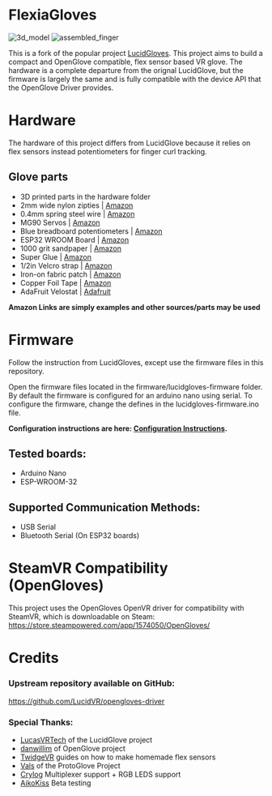 # FlexiaGloves
![3d_model](https://user-images.githubusercontent.com/2058899/154548240-75b58b25-c28c-4187-bc41-99eefaa2e872.png)
![assembled_finger](https://user-images.githubusercontent.com/2058899/154548257-2d27b0bf-02bb-4453-a536-e678e75ac065.jpg)

This is a fork of the popular project [LucidGloves](https://github.com/LucidVR/lucidgloves). This project aims to build a compact and OpenGlove compatible, flex sensor based VR glove. The hardware is a complete departure from the orignal LucidGlove, but the firmware is largely the same and is fully compatible with the device API that the OpenGlove Driver provides.

# Hardware
The hardware of this project differs from LucidGlove because it relies on flex sensors instead potentiometers for finger curl tracking.

## Glove parts
* 3D printed parts in the hardware folder
* 2mm wide nylon zipties | [Amazon](https://www.amazon.com/gp/product/B083ZXC71B)
* 0.4mm spring steel wire | [Amazon](https://www.amazon.com/gp/product/B096X52958)
* MG90 Servos | [Amazon](https://www.amazon.com/s?k=mg90+servo)
* Blue breadboard potentiometers | [Amazon](https://www.amazon.com/HUAREW-Adjustable-Resistance-Potentiometer-Assortment/dp/B0877BKG4R)
* ESP32 WROOM Board | [Amazon](https://www.amazon.com/s?k=esp32)
* 1000 grit sandpaper | [Amazon](https://www.amazon.com/s?k=1000+grit+sandpaper)
* Super Glue | [Amazon](https://www.amazon.com/s?k=super+glue)
* 1/2in Velcro strap | [Amazon](https://www.amazon.com/Fasten-Management-Organizer-Reusable-Gripping/dp/B07GTV7PJK)
* Iron-on fabric patch | [Amazon](https://www.amazon.com/Bondex-Iron-Patches-X7-Pkg-Black/dp/B005UT628U)
* Copper Foil Tape | [Amazon](https://www.amazon.com/gp/product/B09C1ZLFZF)
* AdaFruit Velostat | [Adafruit](https://www.adafruit.com/product/1361)

**Amazon Links are simply examples and other sources/parts may be used**

# Firmware
Follow the instruction from LucidGloves, except use the firmware files in this repository.

Open the firmware files located in the firmware/lucidgloves-firmware folder.
By default the firmware is configured for an arduino nano using serial.
To configure the firmware, change the defines in the lucidgloves-firmware.ino file.

**Configuration instructions are here: [Configuration Instructions](https://github.com/LucidVR/lucidgloves/wiki/Firmware-Setup-and-Customization-Tutorial/).**

## Tested boards:
* Arduino Nano
* ESP-WROOM-32

## Supported Communication Methods:
* USB Serial
* Bluetooth Serial (On ESP32 boards)

# SteamVR Compatibility (OpenGloves)
This project uses the OpenGloves OpenVR driver for compatibility with SteamVR, which is downloadable on Steam:
https://store.steampowered.com/app/1574050/OpenGloves/

# Credits
### Upstream repository available on GitHub:
https://github.com/LucidVR/opengloves-driver

### Special Thanks:
* [LucasVRTech](https://github.com/lucas-vrtech) of the LucidGlove project
* [danwillim](https://github.com/danwillm) of OpenGlove project
* [TwidgeVR](https://github.com/TwidgeVR) guides on how to make homemade flex sensors
* [Vals](https://github.com/Valsvirtuals) of the ProtoGlove Project
* [Crylog](https://github.com/ciborg971) Multiplexer support + RGB LEDS support
* [AikoKiss](https://github.com/AikoKiss) Beta testing